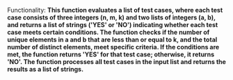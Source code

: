 Functionality: **This function evaluates a list of test cases, where each test case consists of three integers (n, m, k) and two lists of integers (a, b), and returns a list of strings ('YES' or 'NO') indicating whether each test case meets certain conditions. The function checks if the number of unique elements in a and b that are less than or equal to k, and the total number of distinct elements, meet specific criteria. If the conditions are met, the function returns 'YES' for that test case; otherwise, it returns 'NO'. The function processes all test cases in the input list and returns the results as a list of strings.**